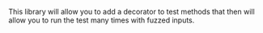 This library will allow you to add a decorator to test methods that then will allow you to run the test many times with fuzzed inputs.
